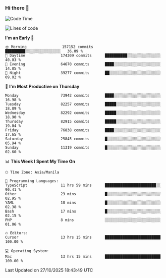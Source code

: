 ### Hi there 👋

<!--START_SECTION:waka-->
![Code Time](http://img.shields.io/badge/Code%20Time-6%2C425%20hrs%204%20mins-blue)

![Lines of code](https://img.shields.io/badge/From%20Hello%20World%20I%27ve%20Written-145.7%20million%20lines%20of%20code-blue)

**I'm an Early 🐤** 

```text
🌞 Morning                157152 commits      █████████░░░░░░░░░░░░░░░░   36.09 % 
🌆 Daytime                174309 commits      ██████████░░░░░░░░░░░░░░░   40.03 % 
🌃 Evening                64670 commits       ████░░░░░░░░░░░░░░░░░░░░░   14.85 % 
🌙 Night                  39277 commits       ██░░░░░░░░░░░░░░░░░░░░░░░   09.02 % 
```
📅 **I'm Most Productive on Thursday** 

```text
Monday                   73942 commits       ████░░░░░░░░░░░░░░░░░░░░░   16.98 % 
Tuesday                  82257 commits       █████░░░░░░░░░░░░░░░░░░░░   18.89 % 
Wednesday                82292 commits       █████░░░░░░░░░░░░░░░░░░░░   18.90 % 
Thursday                 82915 commits       █████░░░░░░░░░░░░░░░░░░░░   19.04 % 
Friday                   76838 commits       ████░░░░░░░░░░░░░░░░░░░░░   17.65 % 
Saturday                 25845 commits       █░░░░░░░░░░░░░░░░░░░░░░░░   05.94 % 
Sunday                   11319 commits       █░░░░░░░░░░░░░░░░░░░░░░░░   02.60 % 
```


📊 **This Week I Spent My Time On** 

```text
🕑︎ Time Zone: Asia/Manila

💬 Programming Languages: 
TypeScript               11 hrs 59 mins      ███████████████████████░░   90.41 % 
Other                    23 mins             █░░░░░░░░░░░░░░░░░░░░░░░░   02.95 % 
YAML                     18 mins             █░░░░░░░░░░░░░░░░░░░░░░░░   02.38 % 
Bash                     17 mins             █░░░░░░░░░░░░░░░░░░░░░░░░   02.15 % 
PHP                      8 mins              ░░░░░░░░░░░░░░░░░░░░░░░░░   01.06 % 

🔥 Editors: 
Cursor                   13 hrs 15 mins      █████████████████████████   100.00 % 

💻 Operating System: 
Mac                      13 hrs 15 mins      █████████████████████████   100.00 % 
```


 Last Updated on 27/10/2025 18:43:49 UTC
<!--END_SECTION:waka-->


<!--
**rad182/rad182** is a ✨ _special_ ✨ repository because its `README.md` (this file) appears on your GitHub profile.

Here are some ideas to get you started:

- 🔭 I’m currently working on ...
- 🌱 I’m currently learning ...
- 👯 I’m looking to collaborate on ...
- 🤔 I’m looking for help with ...
- 💬 Ask me about ...
- 📫 How to reach me: ...
- 😄 Pronouns: ...
- ⚡ Fun fact: ...
-->

